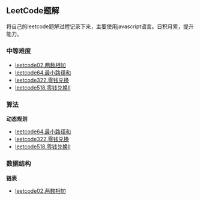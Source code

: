 ## LeetCode题解

将自己的leetcode题解过程记录下来，主要使用javascript语言。日积月累，提升能力。


### 中等难度
+ [leetcode02.两数相加](./notes/leetcode02.两数相加)
+ [leetcode64.最小路径和](./notes/leetcode64.最小路径和)
+ [leetcode322.零钱兑换](./notes/leetcode322.零钱兑换)
+ [leetcode518.零钱兑换II](./notes/leetcode518.零钱兑换II)

### 算法

**动态规划**
+ [leetcode64.最小路径和](./notes/leetcode64.最小路径和)
+ [leetcode322.零钱兑换](./notes/leetcode322.零钱兑换)
+ [leetcode518.零钱兑换II](./notes/leetcode518.零钱兑换II)

### 数据结构

**链表**
+ [leetcode02.两数相加](./notes/leetcode02.两数相加)
